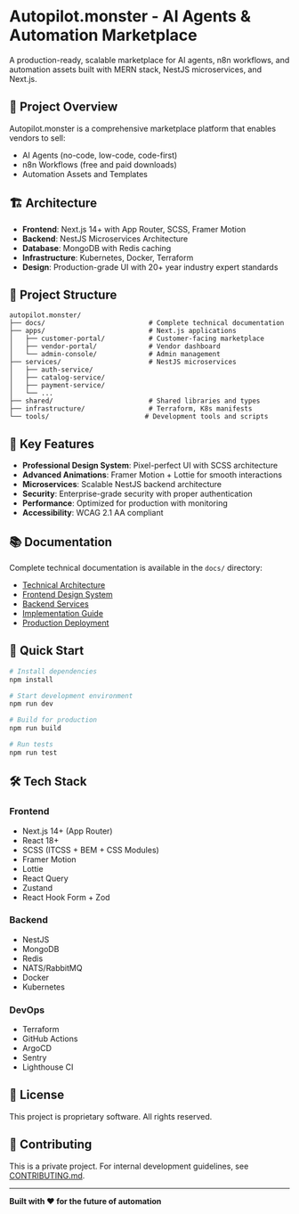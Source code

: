 # Autopilot.monster - AI Agents & Automation Marketplace

A production-ready, scalable marketplace for AI agents, n8n workflows, and automation assets built with MERN stack, NestJS microservices, and Next.js.

## 🚀 Project Overview

Autopilot.monster is a comprehensive marketplace platform that enables vendors to sell:
- AI Agents (no-code, low-code, code-first)
- n8n Workflows (free and paid downloads)
- Automation Assets and Templates

## 🏗️ Architecture

- **Frontend**: Next.js 14+ with App Router, SCSS, Framer Motion
- **Backend**: NestJS Microservices Architecture
- **Database**: MongoDB with Redis caching
- **Infrastructure**: Kubernetes, Docker, Terraform
- **Design**: Production-grade UI with 20+ year industry expert standards

## 📁 Project Structure

```
autopilot.monster/
├── docs/                          # Complete technical documentation
├── apps/                          # Next.js applications
│   ├── customer-portal/           # Customer-facing marketplace
│   ├── vendor-portal/             # Vendor dashboard
│   └── admin-console/             # Admin management
├── services/                      # NestJS microservices
│   ├── auth-service/
│   ├── catalog-service/
│   ├── payment-service/
│   └── ...
├── shared/                        # Shared libraries and types
├── infrastructure/                # Terraform, K8s manifests
└── tools/                        # Development tools and scripts
```

## 🎯 Key Features

- **Professional Design System**: Pixel-perfect UI with SCSS architecture
- **Advanced Animations**: Framer Motion + Lottie for smooth interactions
- **Microservices**: Scalable NestJS backend architecture
- **Security**: Enterprise-grade security with proper authentication
- **Performance**: Optimized for production with monitoring
- **Accessibility**: WCAG 2.1 AA compliant

## 📚 Documentation

Complete technical documentation is available in the `docs/` directory:

- [Technical Architecture](./docs/technical-architecture.md)
- [Frontend Design System](./docs/frontend-design-system.md)
- [Backend Services](./docs/backend-services.md)
- [Implementation Guide](./docs/implementation-guide.md)
- [Production Deployment](./docs/production-deployment.md)

## 🚀 Quick Start

```bash
# Install dependencies
npm install

# Start development environment
npm run dev

# Build for production
npm run build

# Run tests
npm run test
```

## 🛠️ Tech Stack

### Frontend
- Next.js 14+ (App Router)
- React 18+
- SCSS (ITCSS + BEM + CSS Modules)
- Framer Motion
- Lottie
- React Query
- Zustand
- React Hook Form + Zod

### Backend
- NestJS
- MongoDB
- Redis
- NATS/RabbitMQ
- Docker
- Kubernetes

### DevOps
- Terraform
- GitHub Actions
- ArgoCD
- Sentry
- Lighthouse CI

## 📄 License

This project is proprietary software. All rights reserved.

## 🤝 Contributing

This is a private project. For internal development guidelines, see [CONTRIBUTING.md](./CONTRIBUTING.md).

---

**Built with ❤️ for the future of automation**
